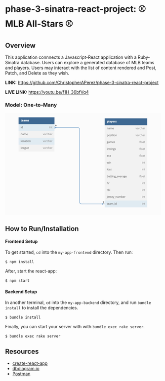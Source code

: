 # phase-3-sinatra-react-project: ⚾️ MLB All-Stars ⚾️

## Overview
This application connnects a Javascript-React application with a Ruby-Sinatra database. Users can explore a generated database of MLB teams and players. Users may interact with the list of content rendered and Post, Patch, and Delete as they wish. 

**LINK:** https://github.com/ChristopherAPerez/phase-3-sinatra-react-project

**LIVE LINK:** https://youtu.be/f1H_36bfVq4

### Model: One-to-Many

![](my-app-frontend/src/images/model.png) 

## How to Run/Installation

#### Frontend Setup

To get started, `cd` into the `my-app-frontend` directory. Then run:

```console
$ npm install
```

After, start the react-app:

```console
$ npm start
```

#### Backend Setup

In another terminal, `cd` into the `my-app-backend` directory, and run `bundle install` to install the dependencies.

```console
$ bundle install
```

Finally, you can start your server with with `bundle exec rake server`.

```console
$ bundle exec rake server
```

## Resources

- [create-react-app][]
- [dbdiagram.io][]
- [Postman][postman download]

[create-react-app]: https://create-react-app.dev/docs/getting-started
[create repo]: https://docs.github.com/en/get-started/quickstart/create-a-repo
[dbdiagram.io]: https://dbdiagram.io/
[postman download]: https://www.postman.com/downloads/